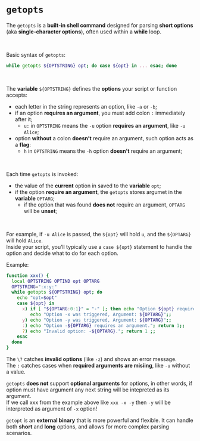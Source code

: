 # `getopts`
The `getopts` is a **built-in shell command** designed for parsing **short options** (aka **single-character options**), often used within a **while** loop.<br>

<br>

Basic syntax of `getopts`:
```bash
while getopts ${OPTSTRING} opt; do case ${opt} in ... esac; done
```

<br>

The **variable** `${OPTSTRING}` defines the **options** your script or function accepts:
- each letter in the string represents an option, like `-a` or `-b`;
- if an option **requires an argument**, you must add colon `:` immediately after it;
    - `u:` in `OPTSTRING` means the `-u` option **requires an argument**, like `-u Alice`;
- option **without** a colon **doesn’t** require an argument, such option acts as a **flag**:
    - `h` in `OPTSTRING` means the `-h` option **doesn’t** require an argument;

<br>

Each time `getopts` is invoked:
- the value of the **current** option in saved to the **variable** `opt`;
- if the option **require an argument**, the `getopts` stores argumet in the **variable** `OPTARG`;
    - if the option that was found **does not** require an argument, `OPTARG` will be **unset**;

<br>

For example, if `-u Alice` is passed, the `${opt}` will hold `u`, and the `${OPTARG}` will hold `Alice`.<br>
Inside your script, you’ll typically use a `case ${opt}` statement to handle the option and decide what to do for each option.<br>

Example:
```bash
function xxx() {
  local OPTSTRING OPTIND opt OPTARG
  OPTSTRING=":x:y:"
  while getopts ${OPTSTRING} opt; do
    echo "opt=$opt"
    case ${opt} in
      x) if [ "${OPTARG:0:1}" = "-" ]; then echo "Option ${opt} requires an argument"; return 99; fi
         echo "Option -x was triggered, Argument: ${OPTARG}";;
      y) echo "Option -y was triggered, Argument: ${OPTARG}";;
      :) echo "Option -${OPTARG} requires an argument."; return 1;;
      ?) echo "Invalid option: -${OPTARG}."; return 1 ;;
    esac
  done
}
```

The `\?` catches **invalid options** (like `-z`) and shows an error message.<br>
The `:` catches cases when **required arguments are misiing**, like `-u` without a value.<br>

`getopts` **does not** support **optional arguments** for options, in other words, if option must have argument any next string will be intepreted as its argument.<br>
If we call xxx from the example above like `xxx -x -y` then `-y` will be interpreted as argument of `-x` option!<br>

`getopt` is an **external binary** that is more powerful and flexible. It can handle both **short** and **long** options, and allows for more complex parsing scenarios.<br>

<br>
